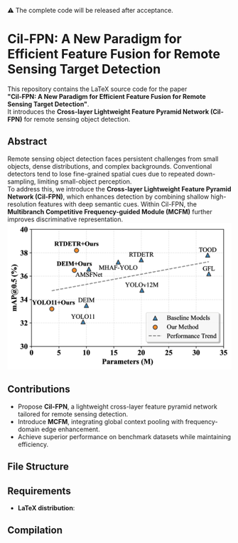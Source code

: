 ⚠️ The complete code will be released after acceptance.

# Cil-FPN: A New Paradigm for Efficient Feature Fusion for Remote Sensing Target Detection

This repository contains the LaTeX source code for the paper  
**"Cil-FPN: A New Paradigm for Efficient Feature Fusion for Remote Sensing Target Detection"**.  
It introduces the **Cross-layer Lightweight Feature Pyramid Network (Cil-FPN)** for remote sensing object detection.

## Abstract

Remote sensing object detection faces persistent challenges from small objects, dense distributions, and complex backgrounds. Conventional detectors tend to lose fine-grained spatial cues due to repeated down-sampling, limiting small-object perception.  
To address this, we introduce the **Cross-layer Lightweight Feature Pyramid Network (Cil-FPN)**, which enhances detection by combining shallow high-resolution features with deep semantic cues. Within Cil-FPN, the **Multibranch Competitive Frequency-guided Module (MCFM)** further improves discriminative representation.
![Cil-FPN Architecture](images5.png)
## Contributions

- Propose **Cil-FPN**, a lightweight cross-layer feature pyramid network tailored for remote sensing detection.  
- Introduce **MCFM**, integrating global context pooling with frequency-domain edge enhancement.  
- Achieve superior performance on benchmark datasets while maintaining efficiency.  

## File Structure


## Requirements

- **LaTeX distribution**: 

## Compilation


